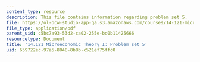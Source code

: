 ```yaml
---
content_type: resource
description: This file contains information regarding problem set 5.
file: https://ol-ocw-studio-app-qa.s3.amazonaws.com/courses/14-121-microeconomic-theory-i-fall-2015/659722ec97a580488b8bc521ef75ffc0_MIT14_121F15_ps5f05.pdf
file_type: application/pdf
parent_uid: c5bc7a93-53d2-ca02-255e-bd0b11425666
resourcetype: Document
title: '14.121 Microeconomic Theory I: Problem set 5'
uid: 659722ec-97a5-8048-8b8b-c521ef75ffc0
---
```

